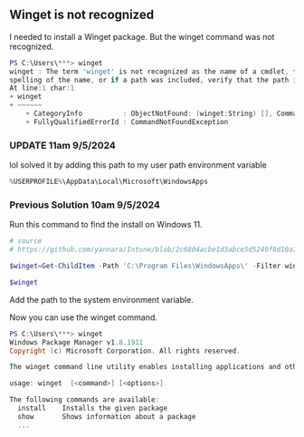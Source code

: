 ## Winget is not recognized

I needed to install a Winget package. But the winget command was not recognized.

```powershell
PS C:\Users\***> winget
winget : The term 'winget' is not recognized as the name of a cmdlet, function, script file, or operable program. Check the
spelling of the name, or if a path was included, verify that the path is correct and try again.
At line:1 char:1
+ winget
+ ~~~~~~
    + CategoryInfo          : ObjectNotFound: (winget:String) [], CommandNotFoundException
    + FullyQualifiedErrorId : CommandNotFoundException
```

### UPDATE 11am 9/5/2024

lol solved it by adding this path to my user path environment variable

```powershell
%USERPROFILE%\AppData\Local\Microsoft\WindowsApps
```

### Previous Solution 10am 9/5/2024

Run this command to find the install on Windows 11.

```powershell
# source
# https://github.com/yannara/Intune/blob/2c6804acbe1d3abce5d5249f8d10a76ef903a9a4/Winget_apps_v1.17_public.ps1

$winget=Get-ChildItem -Path 'C:\Program Files\WindowsApps\' -Filter winget.exe -recurse | Sort-Object -Property 'FullName' -Descending | Select-Object -First 1 -ExpandProperty FullName

$winget
```

Add the path to the system environment variable.

Now you can use the winget command.

```powershell
PS C:\Users\***> winget
Windows Package Manager v1.8.1911
Copyright (c) Microsoft Corporation. All rights reserved.

The winget command line utility enables installing applications and other packages from the command line.

usage: winget  [<command>] [<options>]

The following commands are available:
  install    Installs the given package
  show       Shows information about a package
  ...
```